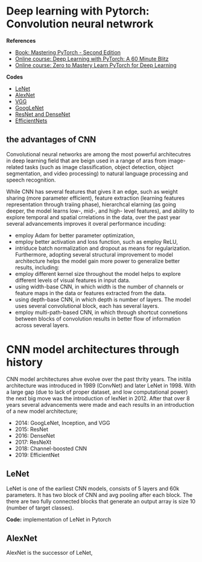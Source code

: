 # Deep learning with Pytorch: Convolution neural netwrork

__References__
- [Book: Mastering PyTorch - Second Edition](https://learning.oreilly.com/library/view/mastering-pytorch/9781801074308)
- [Online course: Deep Learning with PyTorch: A 60 Minute Blitz](https://pytorch.org/tutorials/beginner/deep_learning_60min_blitz.html)
- [Online course: Zero to Mastery Learn PyTorch for Deep Learning](https://www.learnpytorch.io/#course-materialsoutline)

__Codes__
- [LeNet]()
- [AlexNet]()
- [VGG]()
- [GoogLeNet]()
- [ResNet and DenseNet]()
- [EfficientNets ]()


## the advantages of CNN
Convolutional neural networks are among the most powerful architecutres in deep learning field that are beign used in a range of aras from image-related tasks (such as image classification, object detection, object segmentation, and video processing) to natural language processing and speech recognition.

While CNN has several features that gives it an edge, such as weight sharing (more parameter efficient), feature extraction (learning features representation through traiing phase), hierarchcal elarning (as going deeper, the model learns low-, mid-, and high- level features), and ability to explore temporal and spatial crrelations in the data, over the past year several advancements improves it overal performance incuding:
- employ Adam for better parameter optimization,
- employ better activation and loss function, such as employ ReLU,
- intriduce batch normalization and dropout as means for regularization.
Furthermore, adopting several structural improvement to model architecture helps the model gain more power to generalize better results, including:
- employ different kernel size throughout the model helps to explore different levels of visual features in input data.
- using width-base CNN, in which width is the number of channels or feature maps in the data or features extracted from the data.
- using depth-base CNN, in which depth is number of layers. The model uses several convolutional block, each has several layers.
- employ multi-path-based CNN, in which through shortcut connetions between blocks of convolution results in better flow of information across several layers.

# CNN model architectures through history

CNN model architectures ahve evolve over the past thrity years. The initila architecture was introduced in 1989 (ConvNet) and later LeNet in 1998. With a large gap (due to lack of proper dataset, and low computational power) the next big move was the introduction of lexNet in 2012. After that over 8 years several advancements were made and each results in an introduction of a new model architecture;
- 2014: GoogLeNet, Inception, and VGG
- 2015: ResNet
- 2016: DenseNet
- 2017: ResNeXt
- 2018: Channel-boosted CNN
- 2019: EfficientNet

## LeNet
LeNet is one of the earliest CNN models, consists of 5 layers and 60k parameters. It has two block of CNN and avg pooling after each block. The there are two fully connected blocks that generate an output array is size 10 (number of target classes).

 __Code:__ implementation of LeNet in Pytorch []()

 ## AlexNet
 AlexNet is the successor of LeNet, 

















